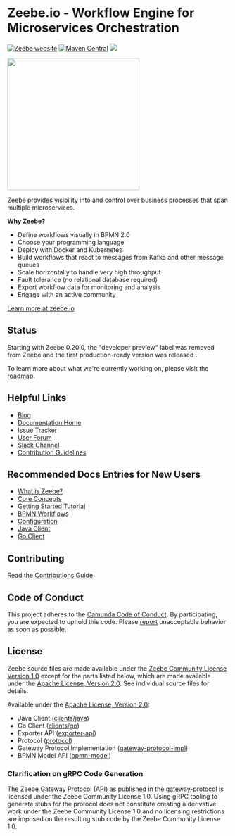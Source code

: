 # Zeebe.io - Workflow Engine for Microservices Orchestration


[![Zeebe website](https://img.shields.io/badge/docs-zeebe.io-blue.svg)](https://zeebe.io/) [![Maven Central](https://maven-badges.herokuapp.com/maven-central/io.zeebe/zeebe-distribution/badge.svg)](https://maven-badges.herokuapp.com/maven-central/io.zeebe/zeebe-distribution) <a href="https://github.com/zeebe-io/zeebe/blob/develop/licenses/APACHE-2.0.txt" alt="License"><img src="https://img.shields.io/badge/License-Apache%202.0-yellow.svg" /></a>

<a href="https://logovtor.com/camunda-logo-vector-svg/" target="_blank"><img src="https://j-it.at/wp-content/uploads/2020/08/600_490768144.jpeg.png" height="300" /></a>

Zeebe provides visibility into and control over business processes that span multiple microservices.

**Why Zeebe?**

* Define workflows visually in BPMN 2.0
* Choose your programming language
* Deploy with Docker and Kubernetes
* Build workflows that react to messages from Kafka and other message queues
* Scale horizontally to handle very high throughput
* Fault tolerance (no relational database required)
* Export workflow data for monitoring and analysis
* Engage with an active community

[Learn more at zeebe.io](https://zeebe.io)

## Status

Starting with Zeebe 0.20.0, the "developer preview" label was removed from Zeebe and the first production-ready version was released  .

To learn more about what we're currently working on, please visit the [roadmap](https://zeebe.io/roadmap).

## Helpful Links

* [Blog](https://zeebe.io/blog)
* [Documentation Home](https://docs.zeebe.io)
* [Issue Tracker](https://github.com/zeebe-io/zeebe/issues)
* [User Forum](https://forum.zeebe.io)
* [Slack Channel](https://zeebe-slack-invite.herokuapp.com/)
* [Contribution Guidelines](/CONTRIBUTING.md)

## Recommended Docs Entries for New Users

* [What is Zeebe?](https://docs.zeebe.io/introduction/what-is-zeebe.html)
* [Core Concepts](https://docs.zeebe.io/basics/index.html)
* [Getting Started Tutorial](https://docs.zeebe.io/getting-started/index.html)
* [BPMN Workflows](https://docs.zeebe.io/bpmn-workflows/index.html)
* [Configuration](https://docs.zeebe.io/operations/configuration.html)
* [Java Client](https://docs.zeebe.io/java-client/index.html)
* [Go Client](https://docs.zeebe.io/go-client/index.html)


## Contributing

Read the [Contributions Guide](/CONTRIBUTING.md)

## Code of Conduct

This project adheres to the [Camunda Code of Conduct](https://camunda.com/events/code-conduct/).
By participating, you are expected to uphold this code. Please [report](https://camunda.com/events/code-conduct/reporting-violations/)
unacceptable behavior as soon as possible.

## License

Zeebe source files are made available under the [Zeebe Community License
Version 1.0](/licenses/ZEEBE-COMMUNITY-LICENSE-1.0.txt) except for the parts listed
below, which are made available under the [Apache License, Version
2.0](/licenses/APACHE-2.0.txt).  See individual source files for details.

Available under the [Apache License, Version 2.0](/licenses/APACHE-2.0.txt):
- Java Client ([clients/java](/clients/java))
- Go Client ([clients/go](/clients/go))
- Exporter API ([exporter-api](/exporter-api))
- Protocol ([protocol](/protocol))
- Gateway Protocol Implementation ([gateway-protocol-impl](/gateway-protocol-impl))
- BPMN Model API ([bpmn-model](/bpmn-model))

### Clarification on gRPC Code Generation

The Zeebe Gateway Protocol (API) as published in the
[gateway-protocol](/gateway-protocol/src/main/proto/gateway.proto) is licensed
under the Zeebe Community License 1.0. Using gRPC tooling to generate stubs for
the protocol does not constitute creating a derivative work under the Zeebe
Community License 1.0 and no licensing restrictions are imposed on the
resulting stub code by the Zeebe Community License 1.0.

